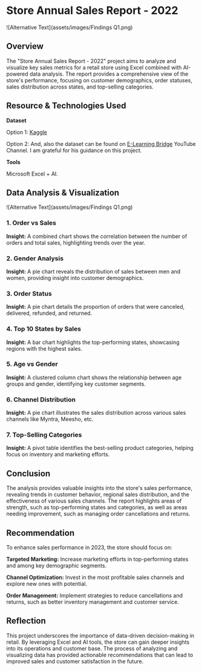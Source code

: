 # Store Annual Sales Report - 2022

![Alternative Text](assets/images/Findings Q1.png)

## Overview
The "Store Annual Sales Report - 2022" project aims to analyze and visualize key sales metrics for a retail store using Excel combined with AI-powered data analysis. The report provides a comprehensive view of the store's performance, focusing on customer demographics, order statuses, sales distribution across states, and top-selling categories.
## Resource & Technologies Used

**Dataset**

Option 1: [Kaggle](https://www.kaggle.com/datasets?fileType=csv)

Option 2: And, also the dataset can be found on [E-Learning Bridge](https://www.youtube.com/@shashank_mishra) YouTube Channel. I am grateful for his guidance on this project.

**Tools** 

Microsoft Excel + AI.

## Data Analysis & Visualization 

![Alternative Text](assets/images/Findings Q1.png)
### 1. Order vs Sales 

**Insight:** A combined chart shows the correlation between the number of orders and total sales, highlighting trends over the year.

### 2. Gender Analysis

**Insight:** A pie chart reveals the distribution of sales between men and women, providing insight into customer demographics.

### 3. Order Status 

**Insight:** A pie chart details the proportion of orders that were canceled, delivered, refunded, and returned.

### 4. Top 10 States by Sales

**Insight:** A bar chart highlights the top-performing states, showcasing regions with the highest sales.

### 5. Age vs Gender 

**Insight:** A clustered column chart shows the relationship between age groups and gender, identifying key customer segments.

### 6. Channel Distribution 

**Insight:** A pie chart illustrates the sales distribution across various sales channels like Myntra, Meesho, etc.

### 7. Top-Selling Categories 

**Insight:** A pivot table identifies the best-selling product categories, helping focus on inventory and marketing efforts.

## Conclusion
The analysis provides valuable insights into the store's sales performance, revealing trends in customer behavior, regional sales distribution, and the effectiveness of various sales channels. The report highlights areas of strength, such as top-performing states and categories, as well as areas needing improvement, such as managing order cancellations and returns.
## Recommendation
To enhance sales performance in 2023, the store should focus on:

**Targeted Marketing:** Increase marketing efforts in top-performing states and among key demographic segments.

**Channel Optimization:** Invest in the most profitable sales channels and explore new ones with potential.

**Order Management:** Implement strategies to reduce cancellations and returns, such as better inventory management and customer service.
## Reflection
This project underscores the importance of data-driven decision-making in retail. By leveraging Excel and AI tools, the store can gain deeper insights into its operations and customer base. The process of analyzing and visualizing data has provided actionable recommendations that can lead to improved sales and customer satisfaction in the future.




